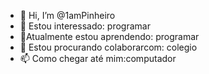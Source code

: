 - 👋 Hi, I’m @1amPinheiro
- 👀 Estou interessado: programar
- 🌱Atualmente estou aprendendo: programar
- 💞️ Estou procurando colaborarcom: colegio
- 📫 Como chegar até mim:computador

<!---
1amPinheiro/1amPinheiro is a ✨ special ✨ repository because its `README.md` (this file) appears on your GitHub profile.
You can click the Preview link to take a look at your changes.
--->

